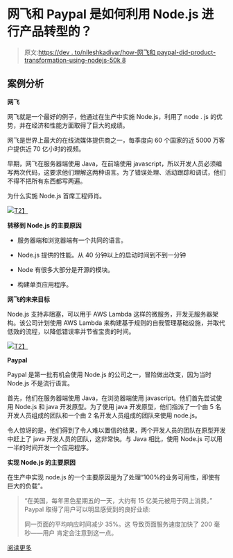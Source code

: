 # 网飞和 Paypal 是如何利用 Node.js 进行产品转型的？

> 原文:[https://dev . to/nileshkadivar/how-网飞和 paypal-did-product-transformation-using-nodejs-50k 8](https://dev.to/nileshkadivar/how-netflix-and-paypal-did-product-transformation-using-nodejs-50k8)

## [](#case-study)**案例分析**

**网飞**

网飞就是一个最好的例子，他通过在生产中实施 Node.js，利用了 node . js 的优势，并在经济和性能方面取得了巨大的成绩。

网飞是世界上最大的在线流媒体提供商之一，每季度向 60 个国家的近 5000 万客户提供近 70 亿小时的视频。

早期，网飞在服务器端使用 Java，在前端使用 javascript，所以开发人员必须编写两次代码，这要求他们理解这两种语言。为了错误处理、活动跟踪和调试，他们不得不把所有东西都写两遍。

为什么实施 Node.js 首席工程师肖。

[![](../Images/c2e619349189eec7473104b855a90210.png)T2】](http://www.youtube.com/watch?feature=player_embedded&v=YOUTUBE_VIDEO_ID_HERE<br>%0A)

**转移到 Node.js 的主要原因**

*   服务器端和浏览器端有一个共同的语言。

*   Node.js 提供的性能。从 40 分钟以上的启动时间到不到一分钟

*   Node 有很多大部分是开源的模块。

*   构建单页应用程序。

**网飞的未来目标**

Node.js 支持非阻塞，可以用于 AWS Lambda 这样的微服务，开发无服务器架构。该公司计划使用 AWS Lambda 来构建基于规则的自我管理基础设施，并取代低效的流程，以降低错误率并节省宝贵的时间。

[![](../Images/5815cefaa3e963ed0e0838ff128f6b96.png)T2】](http://www.youtube.com/watch?feature=player_embedded&v=YOUTUBE_VIDEO_ID_HERE<br>%0A)

**Paypal**

Paypal 是第一批有机会使用 Node.js 的公司之一，冒险做出改变，因为当时 Node.js 不是流行语言。

首先，他们在服务器端使用 Java，在浏览器端使用 javascript。他们首先尝试使用 Node.js 和 java 开发原型。为了使用 java 开发原型，他们指派了一个由 5 名开发人员组成的团队和一个由 2 名开发人员组成的团队来使用 node.js。

令人惊讶的是，他们得到了令人难以置信的结果，两个开发人员的团队在原型开发中赶上了 java 开发人员的团队，这非常快。与 Java 相比，使用 Node.js 可以用一半的时间开发一个应用程序。

**实现 Node.js 的主要原因**

在生产中实现 node.js 的一个主要原因是为了处理“100%的业务可用性，即使有巨大的负载”。

> “在美国，每年黑色星期五的一天，大约有 15 亿美元被用于网上消费。”
> Paypal 取得了用户可以明显感受到的良好业绩:
> 
> 同一页面的平均响应时间减少 35%。这
> 导致页面服务速度加快了 200 毫秒——用户
> 肯定会注意到这一点。

[阅读更多](https://www.linkedin.com/pulse/how-netflix-paypal-did-product-transformation-using-nodejs-patel/)